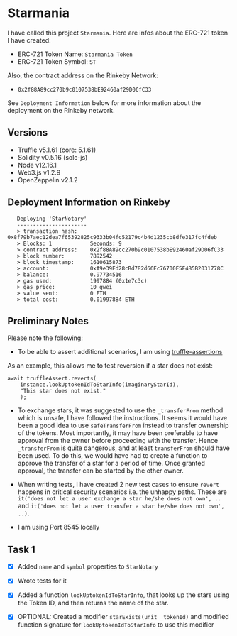 # Starmania

I have called this project `Starmania`. Here are infos about the ERC-721 token I have created:

- ERC-721 Token Name: `Starmania Token`
- ERC-721 Token Symbol: `ST`

Also, the contract address on the Rinkeby Network:

- `0x2f88A89cc270b9c0107538bE92460af29D06fC33`

See `Deployment Information` below for more information about the deployment on the Rinkeby network.

## Versions

- Truffle v5.1.61 (core: 5.1.61)
- Solidity v0.5.16 (solc-js)
- Node v12.16.1
- Web3.js v1.2.9
- OpenZeppelin v2.1.2

## Deployment Information on Rinkeby

```
   Deploying 'StarNotary'
   ----------------------
   > transaction hash:    0x8f79b7aec12dea7f65392825c9333b04fc52179c4b4d1235cb8dfe317fc4fdeb
   > Blocks: 1            Seconds: 9
   > contract address:    0x2f88A89cc270b9c0107538bE92460af29D06fC33
   > block number:        7892542
   > block timestamp:     1610615873
   > account:             0xA9e39Ed28cBd782d66Ec76700E5F4B5B2031778C
   > balance:             0.97734516
   > gas used:            1997884 (0x1e7c3c)
   > gas price:           10 gwei
   > value sent:          0 ETH
   > total cost:          0.01997884 ETH
```

## Preliminary Notes

Please note the following:

- To be able to assert additional scenarios, I am using [truffle-assertions](https://github.com/rkalis/truffle-assertions)

As an example, this allows me to test reversion if a star does not exist:

```
await truffleAssert.reverts(
    instance.lookUptokenIdToStarInfo(imaginaryStarId),
    "This star does not exist."
    );
```

- To exchange stars, it was suggested to use the `_transferFrom` method which is unsafe, I have followed the instructions. It seems it would have been a good idea to use `safeTransferFrom` instead to transfer ownership of the tokens. Most importantly, it may have been preferable to have approval from the owner before proceeding with the transfer. Hence `_transferFrom` is quite dangerous, and at least `transferFrom` should have been used. To do this, we would have had to create a function to approve the transfer of a star for a period of time. Once granted approval, the transfer can be started by the other owner. 

- When writing tests, I have created 2 new test cases to ensure `revert` happens in critical security scenarios i.e. the unhappy paths. These are `it('does not let a user exchange a star he/she does not own', ..` and `it('does not let a user transfer a star he/she does not own', ..)`.

- I am using Port 8545 locally

## Task 1

- [x] Added `name` and `symbol` properties to `StarNotary`
- [x] Wrote tests for it

- [x] Added a function `lookUptokenIdToStarInfo`, that looks up the stars using the Token ID, and then returns the name of the star.

- [x] OPTIONAL: Created a modifier `starExists(unit _tokenId)` and modified function signature for `lookUptokenIdToStarInfo` to use this modifier